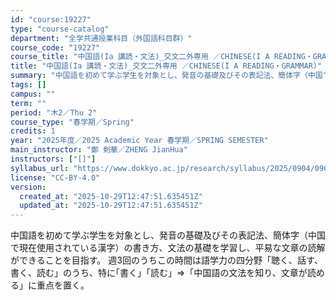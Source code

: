 ```yaml
---
id: "course:19227"
type: "course-catalog"
department: "全学共通授業科目（外国語科目群）"
course_code: "19227"
course_title: "中国語(Ia 講読・文法)_交文二外専用 ／CHINESE(I A READING・GRAMMAR)"
title: "中国語(Ia 講読・文法)_交文二外専用 ／CHINESE(I A READING・GRAMMAR)"
summary: "中国語を初めて学ぶ学生を対象とし、発音の基礎及びその表記法、簡体字（中国で現在使用されている漢字）の書き方、文法の基礎を学習し、平易な文章の読解ができることを目指す。 週3回のうちこの時間は語学力の四分野「聴く、話す、書く、読む」のうち、特…"
tags: []
campus: ""
term: ""
period: "木2／Thu 2"
course_type: "春学期／Spring"
credits: 1
year: "2025年度／2025 Academic Year 春学期／SPRING SEMESTER"
main_instructor: "鄭 剣華／ZHENG JianHua"
instructors: ["[]"]
syllabus_url: "https://www.dokkyo.ac.jp/research/syllabus/2025/0904/0904_19227_ja_JP.html"
license: "CC-BY-4.0"
version:
  created_at: "2025-10-29T12:47:51.635451Z"
  updated_at: "2025-10-29T12:47:51.635451Z"
---
```

中国語を初めて学ぶ学生を対象とし、発音の基礎及びその表記法、簡体字（中国で現在使用されている漢字）の書き方、文法の基礎を学習し、平易な文章の読解ができることを目指す。 週3回のうちこの時間は語学力の四分野「聴く、話す、書く、読む」のうち、特に｢書く｣「読む」⇒「中国語の文法を知り、文章が読める」に重点を置く。
